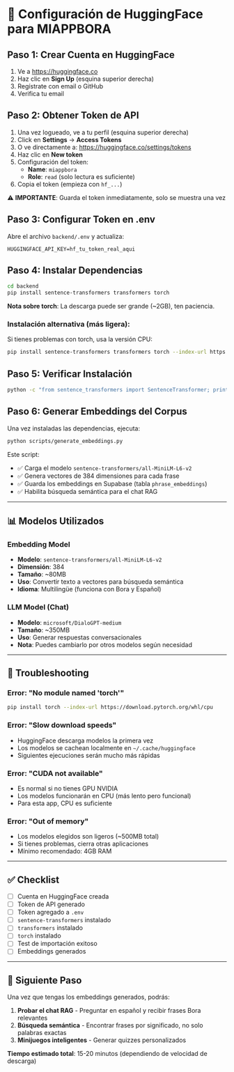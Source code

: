 # 🤖 Configuración de HuggingFace para MIAPPBORA

## Paso 1: Crear Cuenta en HuggingFace

1. Ve a https://huggingface.co
2. Haz clic en **Sign Up** (esquina superior derecha)
3. Regístrate con email o GitHub
4. Verifica tu email

## Paso 2: Obtener Token de API

1. Una vez logueado, ve a tu perfil (esquina superior derecha)
2. Click en **Settings** → **Access Tokens**
3. O ve directamente a: https://huggingface.co/settings/tokens
4. Haz clic en **New token**
5. Configuración del token:
   - **Name**: `miappbora`
   - **Role**: `read` (solo lectura es suficiente)
6. Copia el token (empieza con `hf_...`)

⚠️ **IMPORTANTE**: Guarda el token inmediatamente, solo se muestra una vez

## Paso 3: Configurar Token en .env

Abre el archivo `backend/.env` y actualiza:

```env
HUGGINGFACE_API_KEY=hf_tu_token_real_aqui
```

## Paso 4: Instalar Dependencias

```bash
cd backend
pip install sentence-transformers transformers torch
```

**Nota sobre torch**: La descarga puede ser grande (~2GB), ten paciencia.

### Instalación alternativa (más ligera):

Si tienes problemas con torch, usa la versión CPU:
```bash
pip install sentence-transformers transformers torch --index-url https://download.pytorch.org/whl/cpu
```

## Paso 5: Verificar Instalación

```bash
python -c "from sentence_transformers import SentenceTransformer; print('✅ OK')"
```

## Paso 6: Generar Embeddings del Corpus

Una vez instaladas las dependencias, ejecuta:

```bash
python scripts/generate_embeddings.py
```

Este script:
- ✅ Carga el modelo `sentence-transformers/all-MiniLM-L6-v2`
- ✅ Genera vectores de 384 dimensiones para cada frase
- ✅ Guarda los embeddings en Supabase (tabla `phrase_embeddings`)
- ✅ Habilita búsqueda semántica para el chat RAG

---

## 📊 Modelos Utilizados

### Embedding Model
- **Modelo**: `sentence-transformers/all-MiniLM-L6-v2`
- **Dimensión**: 384
- **Tamaño**: ~80MB
- **Uso**: Convertir texto a vectores para búsqueda semántica
- **Idioma**: Multilingüe (funciona con Bora y Español)

### LLM Model (Chat)
- **Modelo**: `microsoft/DialoGPT-medium`
- **Tamaño**: ~350MB
- **Uso**: Generar respuestas conversacionales
- **Nota**: Puedes cambiarlo por otros modelos según necesidad

---

## 🔧 Troubleshooting

### Error: "No module named 'torch'"
```bash
pip install torch --index-url https://download.pytorch.org/whl/cpu
```

### Error: "Slow download speeds"
- HuggingFace descarga modelos la primera vez
- Los modelos se cachean localmente en `~/.cache/huggingface`
- Siguientes ejecuciones serán mucho más rápidas

### Error: "CUDA not available"
- Es normal si no tienes GPU NVIDIA
- Los modelos funcionarán en CPU (más lento pero funcional)
- Para esta app, CPU es suficiente

### Error: "Out of memory"
- Los modelos elegidos son ligeros (~500MB total)
- Si tienes problemas, cierra otras aplicaciones
- Mínimo recomendado: 4GB RAM

---

## ✅ Checklist

- [ ] Cuenta en HuggingFace creada
- [ ] Token de API generado
- [ ] Token agregado a `.env`
- [ ] `sentence-transformers` instalado
- [ ] `transformers` instalado
- [ ] `torch` instalado
- [ ] Test de importación exitoso
- [ ] Embeddings generados

---

## 🎯 Siguiente Paso

Una vez que tengas los embeddings generados, podrás:

1. **Probar el chat RAG** - Preguntar en español y recibir frases Bora relevantes
2. **Búsqueda semántica** - Encontrar frases por significado, no solo palabras exactas
3. **Minijuegos inteligentes** - Generar quizzes personalizados

**Tiempo estimado total**: 15-20 minutos (dependiendo de velocidad de descarga)
